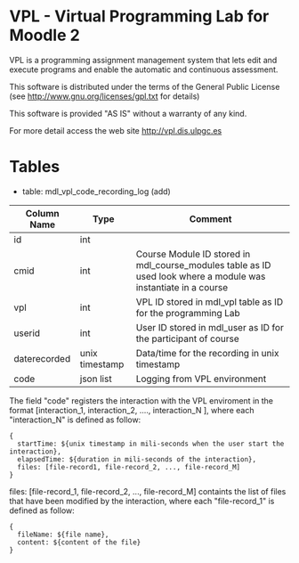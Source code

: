 # VPL - Virtual Programming Lab for Moodle 2

VPL is a programming assignment management system that lets edit and execute programs and enable the automatic and continuous assessment.

This software is distributed under the terms of the General Public License (see http://www.gnu.org/licenses/gpl.txt for details)

This software is provided "AS IS" without a warranty of any kind.

For more detail access the web site http://vpl.dis.ulpgc.es

# Tables

- table: mdl_vpl_code_recording_log (add)

| Column Name | Type | Comment |
|--------------|----------------|---------------------------------------------------------------------------------------------------------------------------------------------------------------------------------------------------------------------------------------------------------------------------------------------------------------------------------------------------------------------------------------------------------------------------------------------------------------------------------------------------------------------------------------------------------------------------|
| id | int |  |
| cmid | int | Course Module ID stored in mdl_course_modules table as ID used look where a module was instantiate in a course  |
| vpl | int | VPL ID stored in mdl_vpl table as ID for the programming Lab |
| userid | int | User ID stored in mdl_user as ID for the participant of course |
| daterecorded | unix timestamp | Data/time for the recording in unix timestamp |
| code | json list | Logging from VPL environment |


The field "code" registers the interaction with the VPL enviroment in the format [interaction_1, interaction_2, ...., interaction_N ], where each "interaction_N" is defined as follow:

```
{
  startTime: ${unix timestamp in mili-seconds when the user start the interaction},
  elapsedTime: ${duration in mili-seconds of the interaction},
  files: [file-record1, file-record_2, ..., file-record_M]
}
```

files: [file-record_1, file-record_2, ..., file-record_M] containts the list of files that have been modified by the interaction, where each "file-record_1" is defined as follow:

```
{
  fileName: ${file name},
  content: ${content of the file}
}
```
